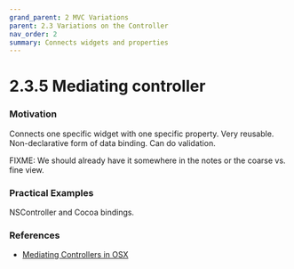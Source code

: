 ```yaml
---
grand_parent: 2 MVC Variations
parent: 2.3 Variations on the Controller
nav_order: 2
summary: Connects widgets and properties
---
```

# 2.3.5 Mediating controller

### Motivation

Connects one specific widget with one specific property.
Very reusable.
Non-declarative form of data binding.
Can do validation.

FIXME: We should already have it somewhere in the notes or the coarse vs. fine view.

### Practical Examples

NSController and Cocoa bindings.

### References

* [Mediating Controllers in OSX](https://developer.apple.com/library/mac/documentation/General/Conceptual/DevPedia-CocoaCore/ControllerObject.html#//apple_ref/doc/uid/TP40008195-CH11-SW1)


